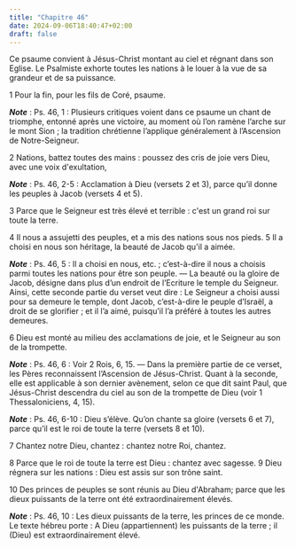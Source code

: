 ```yaml
---
title: "Chapitre 46"
date: 2024-09-06T18:40:47+02:00
draft: false
---
```



Ce psaume convient à Jésus-Christ montant au ciel et régnant dans son Eglise.
Le Psalmiste exhorte toutes les nations à le louer à la vue de sa grandeur et de sa puissance.


1 Pour la fin, pour les fils de Coré, psaume.

***Note*** :  Ps. 46, 1 : Plusieurs critiques voient dans ce psaume un chant de triomphe, entonné après une victoire, au moment où l’on ramène l’arche sur le mont Sion ; la tradition chrétienne l’applique généralement à l’Ascension de Notre-Seigneur.


2 Nations, battez toutes des mains : poussez des cris de joie vers Dieu, avec une voix d'exultation,

***Note*** :  Ps. 46, 2-5 : Acclamation à Dieu (versets 2 et 3), parce qu’il donne les peuples à Jacob (versets 4 et 5).

3 Parce que le Seigneur est très élevé et terrible : c'est un grand roi sur toute la terre.


4 Il nous a assujetti des peuples, et a mis des nations sous nos pieds. 5 Il a choisi en nous son héritage, la beauté de Jacob qu'il a aimée.

***Note*** :  Ps. 46, 5 : Il a choisi en nous, etc. ; c’est-à-dire il nous a choisis parmi toutes les nations pour être son peuple. ― La beauté ou la gloire de Jacob, désigne dans plus d’un endroit de l’Ecriture le temple du Seigneur. Ainsi, cette seconde partie du verset veut dire : Le Seigneur a choisi aussi pour sa demeure le temple, dont Jacob, c’est-à-dire le peuple d’Israël, a droit de se glorifier ; et il l’a aimé, puisqu’il l’a préféré à toutes les autres demeures.


6 Dieu est monté au milieu des acclamations de joie, et le Seigneur au son de la trompette.

***Note*** :  Ps. 46, 6 : Voir 2 Rois, 6, 15. ― Dans la première partie de ce verset, les Pères reconnaissent l’Ascension de Jésus-Christ. Quant à la seconde, elle est applicable à son dernier avènement, selon ce que dit saint Paul, que Jésus-Christ descendra du ciel au son de la trompette de Dieu (voir 1 Thessaloniciens, 4, 15).

***Note*** :  Ps. 46, 6-10 : Dieu s’élève. Qu’on chante sa gloire (versets 6 et 7), parce qu’il est le roi de toute la terre (versets 8 et 10).

7 Chantez notre Dieu, chantez : chantez notre Roi, chantez.


8 Parce que le roi de toute la terre est Dieu : chantez avec sagesse. 9 Dieu régnera sur les nations : Dieu est assis sur son trône saint.


10 Des princes de peuples se sont réunis au Dieu d'Abraham; parce que les dieux puissants de la terre ont été extraordinairement élevés.

***Note*** :  Ps. 46, 10 : Les dieux puissants de la terre, les princes de ce monde. Le texte hébreu porte : A Dieu (appartiennent) les puissants de la terre ; il (Dieu) est extraordinairement élevé.

